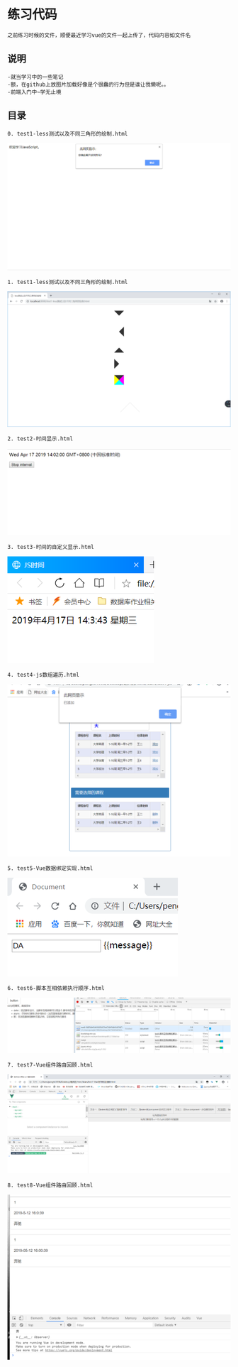 # 练习代码

    之前练习时候的文件，顺便最近学习vue的文件一起上传了，代码内容如文件名

## 说明

    -就当学习中的一些笔记
    -额，在github上放图片加载好像是个很蠢的行为但是谁让我懒呢。。
    -前端入门中~学无止境

## 目录

    0. test1-less测试以及不同三角形的绘制.html  
![demo演示](preImg/0.png "图片")

    1. test1-less测试以及不同三角形的绘制.html  
![demo演示](preImg/1.png "图片")

    2. test2-时间显示.html  
![demo演示](preImg/2.png "图片")

    3. test3-时间的自定义显示.html  
![demo演示](preImg/3.png "图片")

    4. test4-js数组遍历.html
![demo演示](preImg/4.png "图片")

    5. test5-Vue数据绑定实现.html
![demo演示](preImg/5.png "图片")

    6. test6-脚本互相依赖执行顺序.html
![demo演示](preImg/6.png "图片")

    7. test7-Vue组件路由回顾.html
![demo演示](preImg/7.png "图片")

    8. test8-Vue组件路由回顾.html
![demo演示](preImg/8.png "图片")
